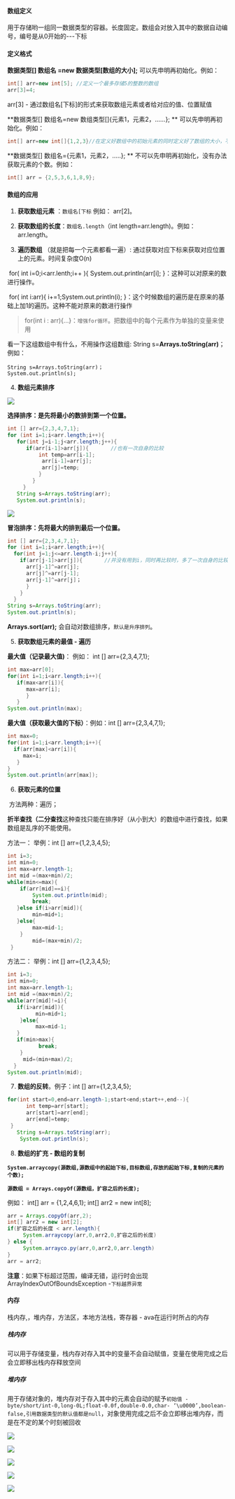 #### 数组定义

  用于存储哟一组同一数据类型的容器。长度固定。数组会对放入其中的数据自动编号，编号是从0开始的---下标

#### 定义格式

**数据类型[] 数组名 =new 数据类型[数组的大小];**  可以先申明再初始化。例如：

```java
int[] arr=new int[5]; //定义一个最多存储5的整数的数组
arr[3]=4;
```

 arr[3]  - 通过数组名[下标]的形式来获取数组元素或者给对应的值、位置赋值

**数据类型[] 数组名=new 数组类型[]{元素1，元素2，......}; ** 可以先申明再初始化。例如：

```java
int[] arr=new int[]{1,2,3}//在定义好数组中的初始元素的同时定义好了数组的大小，不能在改变大小
```

**数据类型[] 数组名={元素1，元素2，.....}; ** 不可以先申明再初始化，没有办法获取元素的个数。例如：

```java
int[] arr = {2,5,3,6,1,8,9}; 
```

#### 数组的应用

1. **获取数组元素** ：`数组名[下标`   例如： arr[2]。

2. **获取数组的长度**：`数组名.length`（int length=arr.length)。例如：arr.length。

3. **遍历数组** （就是把每一个元素都看一遍）: 通过获取对应下标来获取对应位置上的元素。时间复杂度O(n)

​         for( int i=0;i<arr.lenth;i++ ){ System.out.println(arr[i]; }：这种可以对原来的数进行操作。

​        for( int i:arr){ i+=1;System.out.println(i); }：这个时候数组的遍历是在原来的基础上加1的遍历。这种不能对原来的数进行操作

> for(int i : arr){...}：`增强for循环`。把数组中的每个元素作为单独的变量来使用

   看一下这组数组中有什么，不用操作这组数组: String s=**Arrays.toString(arr)**；例如：

```
String s=Arrays.toString(arr)；
System.out.println(s);
```

4. **数组元素排序**

![](../../../img/001/4.png)

 **选择排序：是先将最小的数排到第一个位置。**

```java
int [] arr={2,3,4,7,1};
for (int i=1;i<arr.length;i++){
   for(int j=i-1;j<arr.length;j++){
      if(arr[i-1]>arr[j]){       //也有一次自身的比较
          int temp=arr[i-1];
           arr[i-1]=arr[j];
           arr[j]=temp;
          }
        }
     }
   String s=Arrays.toString(arr);
   System.out.println(s);
```

![](../../../img/001/5.png)

**冒泡排序：先将最大的排到最后一个位置。**

```java
int [] arr={2,3,4,7,1};
for (int i=1;i<arr.length;i++){
  for(int j=1;j<=arr.length-i;j++){   
    if(arr[j-1]>arr[j]){       //并没有用到i，同时再比较时，多了一次自身的比较
      arr[j-1]^=arr[j];
      arr[j]^=arr[j-1];
      arr[j-1]^=arr[j]；
      }
    }
  }
String s=Arrays.toString(arr);
System.out.println(s);
```

**Arrays.sort(arr);**   会自动对数组排序，`默认是升序排列`。

5. **获取数组元素的最值 - 遍历**

 **最大值（记录最大值)**：  例如： int [] arr={2,3,4,7,1};

```java
int max=arr[0];
for(int i=1;i<arr.length;i++){
   if(max<arr[i]){
      max=arr[i];  
      }
   }
System.out.println(max);
```

**最大值（获取最大值的下标）**：例如：int [] arr={2,3,4,7,1};

```java
int max=0;
for(int i=1;i<arr.length;i++){
  if(arr[max]<arr[i]){
     max=i;
   }
}
System.out.println(arr[max]);
```

6. **获取元素的位置** 

​      方法两种：遍历；

​                    **折半查找（二分查找**这种查找只能在排序好（从小到大）的数组中进行查找，如果数组是乱序的不能使用。

方法一： 举例：int [] arr={1,2,3,4,5};

```java
int i=3;
int min=0;
int max=arr.length-1;
int mid =(max+min)/2;
while(min<=max){
    if(arr[mid]==i){  
        System.out.println(mid);
        break;
   }else if(i>arr[mid]){
        min=mid+1;
   }else{
        max=mid-1;
    }   
        mid=(max+min)/2;
 }
```

方法二： 举例：int [] arr={1,2,3,4,5};   

```Java
int i=3;
int min=0;
int max=arr.length-1;
int mid =(max+min)/2;
while(arr[mid]!=i){
   if(i>arr[mid]){
         min=mid+1;
    }else{
         max=mid-1;
   }
   if(min>max){
          break;
    }
     mid=(min+max)/2;
  }
System.out.println(mid);
```

7. **数组的反转**。例子：int [] arr={1,2,3,4,5};

```java
for(int start=0,end=arr.length-1;start<end;start++,end--){
      int temp=arr[start];
      arr[start]=arr[end];
      arr[end]=temp;
 }
   String s=Arrays.toString(arr);
    System.out.println(s);
```

8. **数组的扩充 - 数组的复制**

**`System.arraycopy(源数组,源数组中的起始下标,目标数组,存放的起始下标,复制的元素的个数);`**

**`源数组 = Arrays.copyOf(源数组，扩容之后的长度);`**

例如： int[] arr = {1,2,4,6,1};     int[] arr2 = new int[8];

```java
arr = Arrays.copyOf(arr,2);
int[] arr2 = new int[2];
if(扩容之后的长度 < arr.length){
     System.arraycopy(arr,0,arr2,0,扩容之后的长度)
} else {
     System.arrayco.py(arr,0,arr2,0,arr.length)
}
arr = arr2;
```

**注意**：如果下标超过范围，编译无错，运行时会出现ArrayIndexOutOfBoundsException -`下标越界异常`

#### 内存

  栈内存,，堆内存，方法区，本地方法栈，寄存器 - ava在运行时所占的内存

##### 栈内存

   可以用于存储变量，栈内存对存入其中的变量不会自动赋值，变量在使用完成之后会立即移出栈内存释放空间

##### 堆内存

​    用于存储对象的，堆内存对于存入其中的元素会自动的赋予`初始值 - byte/short/int-0,long-0L;float-0.0f,double-0.0,char- ‘\u0000’,boolean-false,引用数据类型的默认值都是null`，对象使用完成之后不会立即移出堆内存，而是在不定的某个时刻被回收

![](../../../img/001/6.png)

![](../../../img/001/7.png)

![](../../../img/001/8.png)

![](../../../img/001/9.png)

![](../../../img/001/10.png)







 



 
